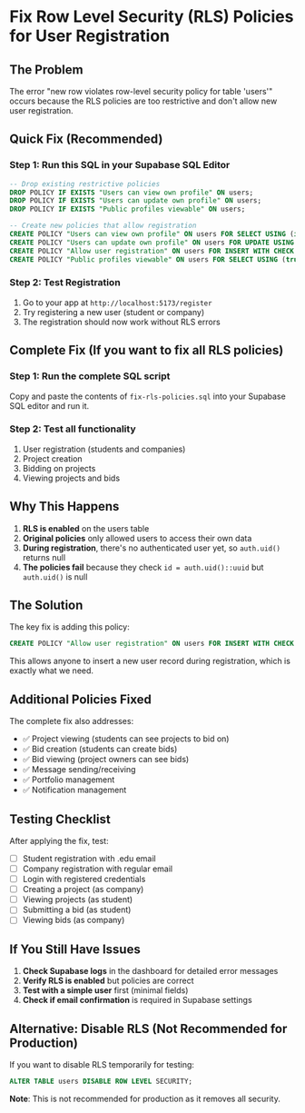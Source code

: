 # Fix Row Level Security (RLS) Policies for User Registration

## The Problem
The error "new row violates row-level security policy for table 'users'" occurs because the RLS policies are too restrictive and don't allow new user registration.

## Quick Fix (Recommended)

### Step 1: Run this SQL in your Supabase SQL Editor

```sql
-- Drop existing restrictive policies
DROP POLICY IF EXISTS "Users can view own profile" ON users;
DROP POLICY IF EXISTS "Users can update own profile" ON users;
DROP POLICY IF EXISTS "Public profiles viewable" ON users;

-- Create new policies that allow registration
CREATE POLICY "Users can view own profile" ON users FOR SELECT USING (id = auth.uid()::uuid);
CREATE POLICY "Users can update own profile" ON users FOR UPDATE USING (id = auth.uid()::uuid);
CREATE POLICY "Allow user registration" ON users FOR INSERT WITH CHECK (true);
CREATE POLICY "Public profiles viewable" ON users FOR SELECT USING (true);
```

### Step 2: Test Registration
1. Go to your app at `http://localhost:5173/register`
2. Try registering a new user (student or company)
3. The registration should now work without RLS errors

## Complete Fix (If you want to fix all RLS policies)

### Step 1: Run the complete SQL script
Copy and paste the contents of `fix-rls-policies.sql` into your Supabase SQL editor and run it.

### Step 2: Test all functionality
1. User registration (students and companies)
2. Project creation
3. Bidding on projects
4. Viewing projects and bids

## Why This Happens

1. **RLS is enabled** on the users table
2. **Original policies** only allowed users to access their own data
3. **During registration**, there's no authenticated user yet, so `auth.uid()` returns null
4. **The policies fail** because they check `id = auth.uid()::uuid` but `auth.uid()` is null

## The Solution

The key fix is adding this policy:
```sql
CREATE POLICY "Allow user registration" ON users FOR INSERT WITH CHECK (true);
```

This allows anyone to insert a new user record during registration, which is exactly what we need.

## Additional Policies Fixed

The complete fix also addresses:
- ✅ Project viewing (students can see projects to bid on)
- ✅ Bid creation (students can create bids)
- ✅ Bid viewing (project owners can see bids)
- ✅ Message sending/receiving
- ✅ Portfolio management
- ✅ Notification management

## Testing Checklist

After applying the fix, test:
- [ ] Student registration with .edu email
- [ ] Company registration with regular email
- [ ] Login with registered credentials
- [ ] Creating a project (as company)
- [ ] Viewing projects (as student)
- [ ] Submitting a bid (as student)
- [ ] Viewing bids (as company)

## If You Still Have Issues

1. **Check Supabase logs** in the dashboard for detailed error messages
2. **Verify RLS is enabled** but policies are correct
3. **Test with a simple user** first (minimal fields)
4. **Check if email confirmation** is required in Supabase settings

## Alternative: Disable RLS (Not Recommended for Production)

If you want to disable RLS temporarily for testing:
```sql
ALTER TABLE users DISABLE ROW LEVEL SECURITY;
```

**Note**: This is not recommended for production as it removes all security.
